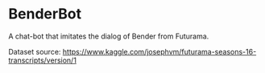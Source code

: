 # BenderBot
A chat-bot that imitates the dialog of Bender from Futurama.

Dataset source: https://www.kaggle.com/josephvm/futurama-seasons-16-transcripts/version/1
